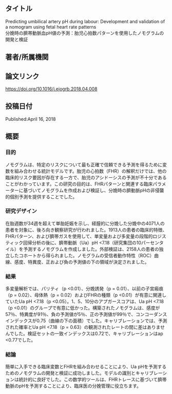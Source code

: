 ## タイトル
Predicting umbilical artery pH during labour: Development and validation of a nomogram using fetal heart rate patterns  
分娩時の臍帯動脈血pH値の予測：胎児心拍数パターンを使用したノモグラムの開発と検証

## 著者/所属機関

## 論文リンク
https://doi.org/10.1016/j.ejogrb.2018.04.008

## 投稿日付
Published:April 16, 2018

## 概要
### 目的
ノモグラムは、特定のリスクについて最も正確で信頼できる予測を得るために変数を組み合わせる統計モデルです。胎児の心拍数（FHR）の解釈だけでは、他の臨床的リスク要因が存在する一方で、胎児のアシドーシスの予測が不十分であることがわかっています。この研究の目的は、FHRパターンと関連する臨床パラメーターに基づいてノモグラムを作成および検証し、分娩時の臍動脈pHの非侵襲的個別予測を提供することでした。
### 研究デザイン
在胎週数が34週を超えて単胎妊娠を示し、経膣的に分娩した分娩中の4071人の患者を対象に、後ろ向き観察研究が行われました。1913人の患者の臨床的特徴、FHRパターン、および臍帯ガスを使用して、単変量および多変量の段階的ロジスティック回帰分析の後に、臍帯動脈（Ua）pH <7.18（研究集団の10パーセンタイル）を予測するノモグラムを作成しました。外部検証は、2158人の患者の独立したコホートから得られました。ノモグラムの受信者動作特性（ROC）曲線、感度、特異度、正および負の予測値の下の領域が決定されました。
### 結果
多変量解析では、パリティ（p <0.01）、分娩誘発（p = 0.01）、以前の子宮瘢痕（p = 0.02）、母体熱（p = 0.02）およびFHRの種類（p <0.01）が有意に関連していたUa pH <7.18（p <0.05）。1、5、10分のアプガースコアは、Ua pH <7.18（p <0.01）のグループで有意に低かった。構築されたノモグラムは、感度が57％、特異度が91％、負の予測値が5％、正の予測値が99％で、コンコーダンスインデックスが0.75（曲線の下の面積）でした。キャリブレーションでは、予測された確率とUa pH <7.18（p = 0.63）の観測されたレートの間に差はありませんでした。検証セットの一致インデックスは0.72で、キャリブレーションはap <0.77でした。
### 結論
簡単に入手できる臨床変数とFHRを組み合わせることにより、Ua pHを予測するためのノモグラムの開発と検証に成功しました。モデルの識別とキャリブレーションは統計的に良好でした。この数学的ツールは、FHRトレースに基づいて臍帯動脈のpHを予測することにより、臨床医の分娩管理に役立ちます。
